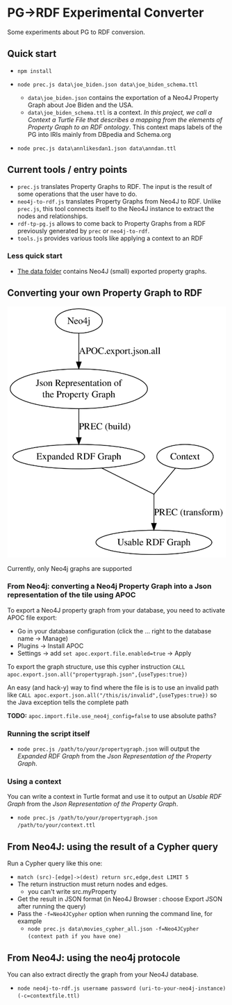 # PG->RDF Experimental Converter

Some experiments about PG to RDF conversion.

## Quick start

- `npm install`

- `node prec.js data\joe_biden.json data\joe_biden_schema.ttl`
    - `data\joe_biden.json` contains the exportation of a Neo4J Property Graph
    about Joe Biden and the USA.
    - `data\joe_biden_schema.ttl` is a context. *In this project, we call a*
    *Context a Turtle File that describes a mapping from the elements of Property*
    *Graph to an RDF ontology*. This context maps labels of the PG into IRIs
    mainly from DBpedia and Schema.org

- `node prec.js data\annlikesdan1.json data\anndan.ttl`

## Current tools / entry points

- `prec.js` translates Property Graphs to RDF. The input is the result of some
operations that the user have to do.
- `neo4j-to-rdf.js` translates Property Graphs from Neo4J to RDF. Unlike
`prec.js`, this tool connects itself to the Neo4J instance to extract the nodes
and relationships.
- `rdf-tp-pg.js` allows to come back to Property Graphs from a RDF previously
generated by `prec` or `neo4j-to-rdf`.
- `tools.js` provides various tools like applying a context to an RDF 

### Less quick start

- [The data folder](data) contains Neo4J (small) exported property graphs.

## Converting your own Property Graph to RDF

![](doc/general_process.svg)

Currently, only Neo4j graphs are supported

### From Neo4j: converting a Neo4j Property Graph into a Json representation of the tile using APOC

To export a Neo4J property graph from your database, you need to activate APOC file export:
- Go in your database configuration (click the ... right to the database name -> Manage)
- Plugins -> Install APOC
- Settings -> add `set apoc.export.file.enabled=true` -> Apply

To export the graph structure, use this cypher instruction
`CALL apoc.export.json.all("propertygraph.json",{useTypes:true})`

An easy (and hack-y) way to find where the file is is to use an invalid path like
`CALL apoc.export.json.all("/this/is/invalid",{useTypes:true})`
so the Java exception tells the complete path

**TODO:** `apoc.import.file.use_neo4j_config=false` to use absolute paths?

### Running the script itself

- `node prec.js /path/to/your/propertygraph.json` will output the *Expanded RDF Graph*
from the *Json Representation of the Property Graph*.


### Using a context

You can write a context in Turtle format and use it to output an *Usable RDF Graph*
from the *Json Representation of the Property Graph*.

- `node prec.js /path/to/your/propertygraph.json /path/to/your/context.ttl`


## From Neo4J: using the result of a Cypher query

Run a Cypher query like this one:
- `match (src)-[edge]->(dest) return src,edge,dest LIMIT 5`
- The return instruction must return nodes and edges.
    - you can't write src.myProperty
- Get the result in JSON format (in Neo4J Browser : choose Export JSON after running the query)
- Pass the `-f=Neo4JCypher` option when running the command line, for example
    - `node prec.js data\movies_cypher_all.json -f=Neo4JCypher (context path if you have one)`

## From Neo4J: using the neo4j protocole

You can also extract directly the graph from your Neo4J database.

- `node neo4j-to-rdf.js username password (uri-to-your-neo4j-instance) (-c=contextfile.ttl)`

